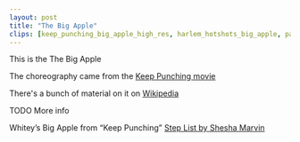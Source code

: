 ```yaml
---
layout: post
title: "The Big Apple"
clips: [keep_punching_big_apple_high_res, harlem_hotshots_big_apple, patrick_natasha_big_apple_counts, wnh_2017_big_apple, wnh_2016_big_apple, wnh_2011_big_apple, lindy_ladder_big_apple]
---
```


This is the The Big Apple

The choreography came from the [Keep Punching movie](/historical_clips/keep-punching)

There's a bunch of material on it on [Wikipedia](https://en.wikipedia.org/wiki/Big_Apple_(dance))

TODO More info

Whitey’s Big Apple from “Keep Punching”
[Step List by Shesha Marvin](http://www.ocswing.com/pages/review/bigapple.pdf)